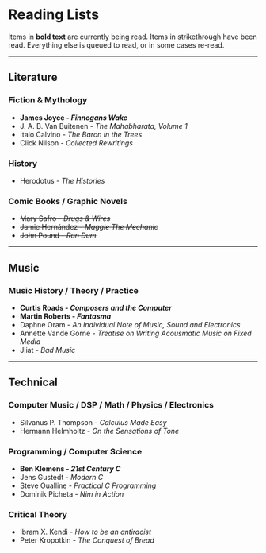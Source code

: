 # Reading Lists

Items in **bold text** are currently being read.
Items in <del>strikethrough</del> have been read.
Everything else is queued to read, or in some cases re-read.

<hr>

## Literature

### Fiction & Mythology

- **James Joyce - _Finnegans Wake_**
- J. A. B. Van Buitenen - _The Mahabharata, Volume 1_
- Italo Calvino - _The Baron in the Trees_
- Click Nilson - _Collected Rewritings_

### History

- Herodotus - _The Histories_

### Comic Books / Graphic Novels

- <del>Mary Safro - _Drugs & Wires_</del>
- <del>Jamie Hernández - _Maggie The Mechanic_</del>
- <del>John Pound - _Ran Dum_</del>

<hr>

## Music

### Music History / Theory / Practice

- **Curtis Roads - _Composers and the Computer_**
- **Martin Roberts - _Fantasma_**
- Daphne Oram - _An Individual Note of Music, Sound and Electronics_
- Annette Vande Gorne - _Treatise on Writing Acousmatic Music on Fixed Media_
- Jliat - _Bad Music_

<hr>

## Technical

### Computer Music / DSP / Math / Physics / Electronics

- Silvanus P. Thompson - _Calculus Made Easy_
- Hermann Helmholtz - _On the Sensations of Tone_

### Programming / Computer Science

- **Ben Klemens - _21st Century C_**
- Jens Gustedt - _Modern C_
- Steve Oualline - _Practical C Programming_
- Dominik Picheta - _Nim in Action_

### Critical Theory

- Ibram X. Kendi - _How to be an antiracist_
- Peter Kropotkin - _The Conquest of Bread_ 


